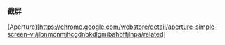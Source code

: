 ### 截屏 
(Aperture)[https://chrome.google.com/webstore/detail/aperture-simple-screen-vi/jlbnmcnmjhcgdnbkdlgmibahbffjlnpa/related] 

